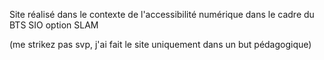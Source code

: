 Site réalisé dans le contexte de l'accessibilité numérique dans le cadre du BTS SIO option SLAM

(me strikez pas svp, j'ai fait le site uniquement dans un but pédagogique)
